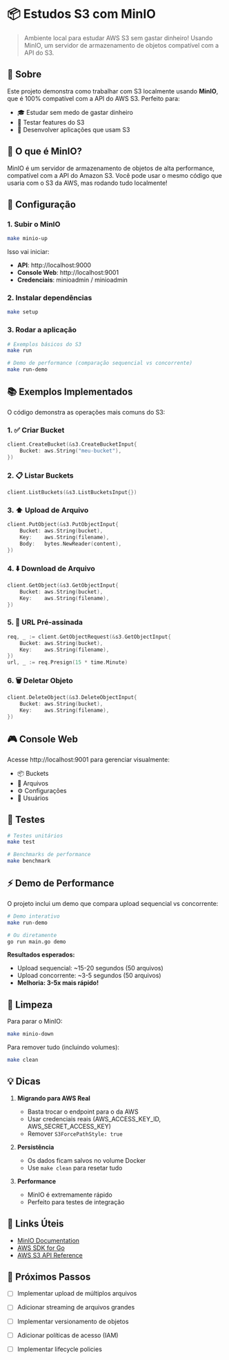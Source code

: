 # 📦 Estudos S3 com MinIO

> Ambiente local para estudar AWS S3 sem gastar dinheiro! Usando MinIO, um servidor de armazenamento de objetos compatível com a API do S3.

## 📌 Sobre

Este projeto demonstra como trabalhar com S3 localmente usando **MinIO**, que é 100% compatível com a API do AWS S3. Perfeito para:
- 🎓 Estudar sem medo de gastar dinheiro
- 🧪 Testar features do S3
- 🚀 Desenvolver aplicações que usam S3

## 🎯 O que é MinIO?

MinIO é um servidor de armazenamento de objetos de alta performance, compatível com a API do Amazon S3. Você pode usar o mesmo código que usaria com o S3 da AWS, mas rodando tudo localmente!

## 🔧 Configuração

### 1. Subir o MinIO

```bash
make minio-up
```

Isso vai iniciar:
- **API**: http://localhost:9000
- **Console Web**: http://localhost:9001
- **Credenciais**: minioadmin / minioadmin

### 2. Instalar dependências

```bash
make setup
```

### 3. Rodar a aplicação

```bash
# Exemplos básicos do S3
make run

# Demo de performance (comparação sequencial vs concorrente)
make run-demo
```

## 📚 Exemplos Implementados

O código demonstra as operações mais comuns do S3:

### 1. ✅ Criar Bucket
```go
client.CreateBucket(&s3.CreateBucketInput{
    Bucket: aws.String("meu-bucket"),
})
```

### 2. 📋 Listar Buckets
```go
client.ListBuckets(&s3.ListBucketsInput{})
```

### 3. ⬆️ Upload de Arquivo
```go
client.PutObject(&s3.PutObjectInput{
    Bucket: aws.String(bucket),
    Key:    aws.String(filename),
    Body:   bytes.NewReader(content),
})
```

### 4. ⬇️ Download de Arquivo
```go
client.GetObject(&s3.GetObjectInput{
    Bucket: aws.String(bucket),
    Key:    aws.String(filename),
})
```

### 5. 🔗 URL Pré-assinada
```go
req, _ := client.GetObjectRequest(&s3.GetObjectInput{
    Bucket: aws.String(bucket),
    Key:    aws.String(filename),
})
url, _ := req.Presign(15 * time.Minute)
```

### 6. 🗑️ Deletar Objeto
```go
client.DeleteObject(&s3.DeleteObjectInput{
    Bucket: aws.String(bucket),
    Key:    aws.String(filename),
})
```

## 🎮 Console Web

Acesse http://localhost:9001 para gerenciar visualmente:
- 📦 Buckets
- 📁 Arquivos
- ⚙️ Configurações
- 👥 Usuários

## 🧪 Testes

```bash
# Testes unitários
make test

# Benchmarks de performance
make benchmark
```

## ⚡ Demo de Performance

O projeto inclui um demo que compara upload sequencial vs concorrente:

```bash
# Demo interativo
make run-demo

# Ou diretamente
go run main.go demo
```

**Resultados esperados:**
- Upload sequencial: ~15-20 segundos (50 arquivos)
- Upload concorrente: ~3-5 segundos (50 arquivos)
- **Melhoria: 3-5x mais rápido!**

## 🧹 Limpeza

Para parar o MinIO:
```bash
make minio-down
```

Para remover tudo (incluindo volumes):
```bash
make clean
```

## 💡 Dicas

1. **Migrando para AWS Real**
   - Basta trocar o endpoint para o da AWS
   - Usar credenciais reais (AWS_ACCESS_KEY_ID, AWS_SECRET_ACCESS_KEY)
   - Remover `S3ForcePathStyle: true`

2. **Persistência**
   - Os dados ficam salvos no volume Docker
   - Use `make clean` para resetar tudo

3. **Performance**
   - MinIO é extremamente rápido
   - Perfeito para testes de integração

## 🔗 Links Úteis

- [MinIO Documentation](https://min.io/docs/minio/linux/index.html)
- [AWS SDK for Go](https://aws.amazon.com/sdk-for-go/)
- [AWS S3 API Reference](https://docs.aws.amazon.com/AmazonS3/latest/API/Welcome.html)

## 🚀 Próximos Passos

- [ ] Implementar upload de múltiplos arquivos
- [ ] Adicionar streaming de arquivos grandes
- [ ] Implementar versionamento de objetos
- [ ] Adicionar políticas de acesso (IAM)
- [ ] Implementar lifecycle policies

